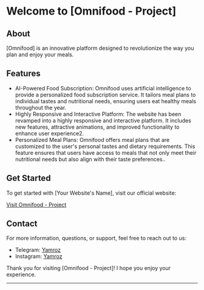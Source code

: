 # Welcome to [Omnifood - Project]

## About

[Omnifood] is an innovative platform designed to revolutionize the way you plan and enjoy your meals.

## Features

- AI-Powered Food Subscription: Omnifood uses artificial intelligence to provide a personalized food subscription service. It tailors meal plans to individual tastes and nutritional needs, ensuring users eat healthy meals throughout the year.
- Highly Responsive and Interactive Platform: The website has been revamped into a highly responsive and interactive platform. It includes new features, attractive animations, and improved functionality to enhance user experience2.
- Personalized Meal Plans: Omnifood offers meal plans that are customized to the user's personal tastes and dietary requirements. This feature ensures that users have access to meals that not only meet their nutritional needs but also align with their taste preferences..

## Get Started

To get started with [Your Website's Name], visit our official website:

[Visit Omnifood - Project](https://s-omnifood.netlify.app/)

## Contact

For more information, questions, or support, feel free to reach out to us:

- Telegram: [Yamroz](https://t.me/#)
- Instagram: [Yamroz](https://instagram.com/#)

Thank you for visiting [Omnifood - Project]! I hope you enjoy your experience.

---



